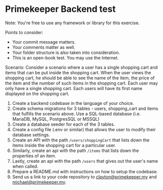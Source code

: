 # Primekeeper Backend test

Note: You're free to use any framework or library for this exercise.

Points to consider:

* Your commit message matters.
* Your comments matter as well.
* Your folder structure is also taken into consideration.
* This is an open-book test. You may use the Internet.

Scenario: Consider a scenario where a user has a single shopping cart and items that can be put inside the shopping cart. When the user views the shopping cart, he should be able to see the name of the item, the price of the item and the number of such items in the shopping cart. Each user may only have a single shopping cart. Each users will have its first name displayed on the shopping cart.

1. Create a backend codebase in the language of your choice.
2. Create schema migrations for 3 tables - users, shopping_cart and items that fulfills the scenario above. Use a SQL-based database (i.e. MariaDB, MySQL, PostgresSQL or MSSQL)
3. Create a database seeder for each of the 3 tables.
4. Create a config file (.env or similar) that allows the user to modify their database settings.
4. Create an API with the path `/users/shoppingCart` that lists down the items inside the shopping cart for a particular user.
5. Similarly, create an api with the path `/items` that lists down the properties of an item.
6. Lastly, create an api with the path `/users` that gives out the user's name when called.
4. Prepare a README.md with instructions on how to setup the codebase.
5. Send us a link to your code repository to clayton@primekeeper.my and michael@primekeeper.my.
